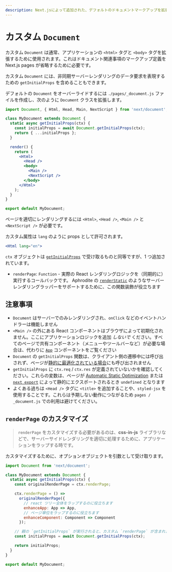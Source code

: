 ```yaml
---
description: Next.jsによって追加された、デフォルトのドキュメントマークアップを拡張する
---
```


# カスタム `Document`

カスタム `Document` は通常、アプリケーションの `<html>` タグと `<body>` タグを拡張するために使用されます。これはドキュメント関連事項のマークアップ定義を Next.js pages が省略するために必要です。

カスタム `Document` には、非同期サーバーレンダリングのデータ要求を表現するための `getInitialProps` を含めることもできます。

デフォルトの `Document` をオーバーライドするには `./pages/_document.js` ファイルを作成し、次のように `Document` クラスを拡張します。

```jsx
import Document, { Html, Head, Main, NextScript } from 'next/document';

class MyDocument extends Document {
  static async getInitialProps(ctx) {
    const initialProps = await Document.getInitialProps(ctx);
    return { ...initialProps };
  }

  render() {
    return (
      <Html>
        <Head />
        <body>
          <Main />
          <NextScript />
        </body>
      </Html>
    );
  }
}

export default MyDocument;
```

ページを適切にレンダリングするには `<Html>`, `<Head />`, `<Main />` と `<NextScript />` が必要です。

カスタム属性は `lang` のように props として許可されます。

```jsx
<Html lang="en">
```

`ctx` オブジェクトは [`getInitialProps`](/docs/api-reference/data-fetching/getInitialProps.md#context-object) で受け取るものと同等ですが、1 つ追加されています。

- `renderPage`: `Function` - 実際の React レンダリングロジックを（同期的に）実行するコールバックです。 Aphrodite の [`renderStatic`](https://github.com/Khan/aphrodite#server-side-rendering) のようなサーバーレンダリングラッパーをサポートするために、この関数装飾が役立ちます

## 注意事項

- `Document` はサーバーでのみレンダリングされ、`onClick` などのイベントハンドラーは機能しません
- `<Main />` の外にある React コンポーネントはブラウザによって初期化されません。ここにアプリケーションロジックを追加 _しないで_ ください。すべてのページで共有コンポーネント（メニューやツールバーなど）が必要な場合は、代わりに [`App`](/docs/advanced-features/custom-app.md) コンポーネントをご覧ください
- `Document` の `getInitialProps` 関数は、クライアント側の遷移中には呼び出されず、ページが[静的に最適化されている場合](/docs/advanced-features/automatic-static-optimization.md)にも呼び出されません
- `getInitialProps` に `ctx.req` / `ctx.res` が定義されていないかを確認してください。これらの変数は、ページが [Automatic Static Optimization](/docs/advanced-features/automatic-static-optimization.md) または [`next export`](/docs/advanced-features/static-html-export.md) によって静的にエクスポートされるとき `undefined` となります
- よくある過ちは `<Head />` タグに `<title>` を追加することや、`styled-jsx` を使用することです。これらは予期しない動作につながるため `pages / _document.js` での利用は避けてください。

## `renderPage` のカスタマイズ

> `renderPage` をカスタマイズする必要があるのは、**css-in-js** ライブラリなどで、サーバーサイドレンダリングを適切に処理するために、アプリケーションをラップする時です。

カスタマイズするために、オプションオブジェクトを引数として受け取ります。

```jsx
import Document from 'next/document';

class MyDocument extends Document {
  static async getInitialProps(ctx) {
    const originalRenderPage = ctx.renderPage;

    ctx.renderPage = () =>
      originalRenderPage({
        // react ツリー全体をラップするのに役立ちます
        enhanceApp: App => App,
        // ページ単位をラップするのに役立ちます
        enhanceComponent: Component => Component
      });

    // 親の `getInitialProps` が実行されると、カスタム `renderPage` が含まれます
    const initialProps = await Document.getInitialProps(ctx);

    return initialProps;
  }
}

export default MyDocument;
```
